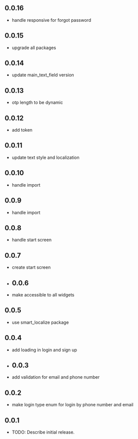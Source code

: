 ## 0.0.16

* handle responsive for forgot password

## 0.0.15

* upgrade all packages

## 0.0.14

* update main_text_field version

## 0.0.13

* otp length to be dynamic

## 0.0.12

* add token

## 0.0.11

* update text style and localization

## 0.0.10

* handle import

## 0.0.9

* handle import

## 0.0.8

* handle start screen

## 0.0.7

* create start screen
* ## 0.0.6
* make accessible to all widgets

## 0.0.5

* use smart_localize package

## 0.0.4

* add loading in login and sign up
* ## 0.0.3
* add validation for email and phone number

## 0.0.2

* make login type enum for login by phone number and email

## 0.0.1

* TODO: Describe initial release.
